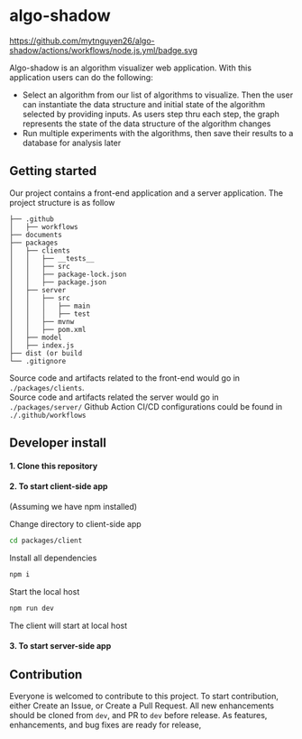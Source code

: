 # algo-shadow
https://github.com/mytnguyen26/algo-shadow/actions/workflows/node.js.yml/badge.svg

Algo-shadow is an algorithm visualizer web application. With this application users can do the following:
+ Select an algorithm from our list of algorithms to visualize. Then the user can instantiate the data structure and initial state of the algorithm selected by providing inputs. As users step thru each step, the graph represents the state of the data structure of the algorithm changes
+ Run multiple experiments with the algorithms, then save their results to a database for analysis later

## Getting started
Our project contains a front-end application and a server application. The project structure is as follow

```
├── .github
│   ├── workflows
├── documents
├── packages
│   ├── clients
│   │   ├── __tests__
│   │   ├── src
│   │   ├── package-lock.json
│   │   ├── package.json
│   ├── server
│   │   ├── src
│   │   │   ├── main
│   │   │   ├── test
│   │   ├── mvnw
│   │   ├── pom.xml
│   ├── model
│   ├── index.js
├── dist (or build
└── .gitignore
```

Source code and artifacts related to the front-end would go in `./packages/clients`.  
Source code and artifacts related the server would go in `./packages/server/`
Github Action CI/CD configurations could be found in `./.github/workflows`

## Developer install

#### 1. Clone this repository


#### 2. To start client-side app
(Assuming we have npm installed)

Change directory to client-side app

```bash
cd packages/client
```

Install all dependencies

```bash
npm i
```

Start the local host

```bash
npm run dev
```

The client will start at local host

#### 3. To start server-side app

## Contribution
Everyone is welcomed to contribute to this project. To start contribution, either Create an Issue, or Create a Pull Request. All new enhancements should be cloned from `dev`, and PR to `dev` before release. As features, enhancements, and bug fixes are ready for release, 
